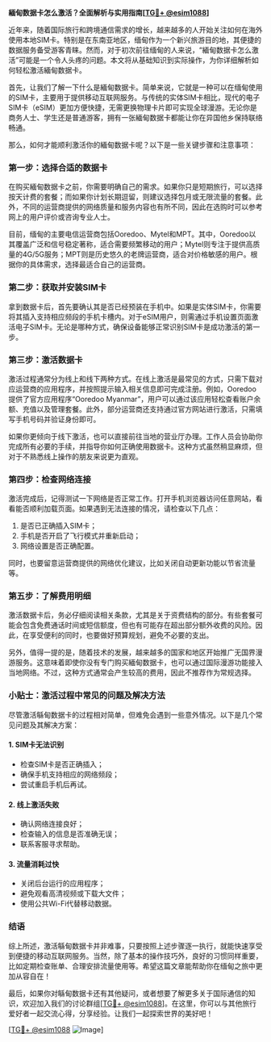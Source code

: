 **緬甸数据卡怎么激活？全面解析与实用指南[[TG💪+ @esim1088](https://t.me/s/esim1088)]**

近年来，随着国际旅行和跨境通信需求的增长，越来越多的人开始关注如何在海外使用本地SIM卡。特别是在东南亚地区，缅甸作为一个新兴旅游目的地，其便捷的数据服务备受游客青睐。然而，对于初次前往缅甸的人来说，“緬甸数据卡怎么激活”可能是一个令人头疼的问题。本文将从基础知识到实际操作，为你详细解析如何轻松激活緬甸数据卡。

首先，让我们了解一下什么是緬甸数据卡。简单来说，它就是一种可以在缅甸使用的SIM卡，主要用于提供移动互联网服务。与传统的实体SIM卡相比，现代的电子SIM卡（eSIM）更加方便快捷，无需更换物理卡片即可实现全球漫游。无论你是商务人士、学生还是普通游客，拥有一张緬甸数据卡都能让你在异国他乡保持联络畅通。

那么，如何才能顺利激活你的緬甸数据卡呢？以下是一些关键步骤和注意事项：

### **第一步：选择合适的数据卡**

在购买緬甸数据卡之前，你需要明确自己的需求。如果你只是短期旅行，可以选择按天计费的套餐；而如果你计划长期逗留，则建议选择包月或无限流量的套餐。此外，不同的运营商提供的网络质量和服务内容也有所不同，因此在选购时可以参考网上的用户评价或咨询专业人士。

目前，缅甸的主要电信运营商包括Ooredoo、Mytel和MPT。其中，Ooredoo以其覆盖广泛和信号稳定著称，适合需要频繁移动的用户；Mytel则专注于提供高质量的4G/5G服务；MPT则是历史悠久的老牌运营商，适合对价格敏感的用户。根据你的具体需求，选择最适合自己的运营商。

### **第二步：获取并安装SIM卡**

拿到数据卡后，首先要确认其是否已经预装在手机中。如果是实体SIM卡，你需要将其插入支持相应频段的手机卡槽内。对于eSIM用户，则需通过手机设置页面激活电子SIM卡。无论是哪种方式，确保设备能够正常识别SIM卡是成功激活的第一步。

### **第三步：激活数据卡**

激活过程通常分为线上和线下两种方式。在线上激活是最常见的方式，只需下载对应运营商的应用程序，并按照提示输入相关信息即可完成注册。例如，Ooredoo提供了官方应用程序“Ooredoo Myanmar”，用户可以通过该应用轻松查看账户余额、充值以及管理套餐。此外，部分运营商还支持通过官方网站进行激活，只需填写手机号码并验证身份即可。

如果你更倾向于线下激活，也可以直接前往当地的营业厅办理。工作人员会协助你完成所有必要的手续，并指导你如何正确使用数据卡。这种方式虽然稍显麻烦，但对于不熟悉线上操作的朋友来说更为直观。

### **第四步：检查网络连接**

激活完成后，记得测试一下网络是否正常工作。打开手机浏览器访问任意网站，看看能否顺利加载页面。如果遇到无法连接的情况，请检查以下几点：

1. 是否已正确插入SIM卡；
2. 手机是否开启了飞行模式并重新启动；
3. 网络设置是否正确配置。

同时，也要留意运营商提供的网络优化建议，比如关闭自动更新功能以节省流量等。

### **第五步：了解费用明细**

激活数据卡后，务必仔细阅读相关条款，尤其是关于资费结构的部分。有些套餐可能会包含免费通话时间或短信额度，但也有可能存在超出部分额外收费的风险。因此，在享受便利的同时，也要做好预算规划，避免不必要的支出。

另外，值得一提的是，随着技术的发展，越来越多的国家和地区开始推广无国界漫游服务。这意味着即使你没有专门购买緬甸数据卡，也可以通过国际漫游功能接入当地网络。不过，这种方式通常会产生较高的费用，因此不推荐作为常规选择。

### **小贴士：激活过程中常见的问题及解决方法**

尽管激活緐甸数据卡的过程相对简单，但难免会遇到一些意外情况。以下是几个常见问题及其解决方案：

#### 1. SIM卡无法识别
- 检查SIM卡是否正确插入；
- 确保手机支持相应的网络频段；
- 尝试重启手机后再试。

#### 2. 线上激活失败
- 确认网络连接良好；
- 检查输入的信息是否准确无误；
- 联系客服寻求帮助。

#### 3. 流量消耗过快
- 关闭后台运行的应用程序；
- 避免观看高清视频或下载大文件；
- 使用公共Wi-Fi代替移动数据。

### **结语**

综上所述，激活緐甸数据卡并非难事，只要按照上述步骤逐一执行，就能快速享受到便捷的移动互联网服务。当然，除了基本的操作技巧外，良好的习惯同样重要，比如定期检查账单、合理安排流量使用等。希望这篇文章能帮助你在缅甸之旅中更加从容自在！

最后，如果你对緐甸数据卡还有其他疑问，或者想要了解更多关于国际通信的知识，欢迎加入我们的讨论群组[[TG💪+ @esim1088](https://t.me/s/esim1088)]。在这里，你可以与其他旅行爱好者一起交流心得，分享经验。让我们一起探索世界的美好吧！

[[TG💪+ @esim1088](https://t.me/s/esim1088) ![Image](https://i.postimg.cc/4NQfJmqS/Snipaste-2025-05-13-00-14-12.png)]